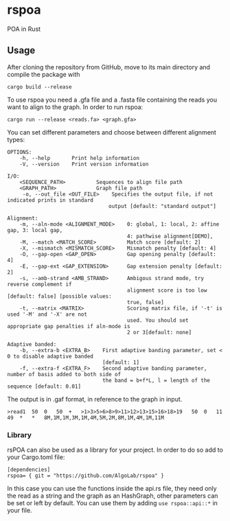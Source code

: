 # rspoa
POA in Rust
## Usage
After cloning the repository from GitHub, move to its main directory and compile the package with
```
cargo build --release
```
To use rspoa you need a .gfa file and a .fasta file containing the reads you want to align to the graph. In order to run rspoa:
```
cargo run --release <reads.fa> <graph.gfa>
```
You can set different parameters and choose between different alignment types:
```
OPTIONS:
    -h, --help       Print help information
    -V, --version    Print version information

I/O:
    <SEQUENCE_PATH>          Sequences to align file path 
    <GRAPH_PATH>             Graph file path 
     -o, --out_file <OUT_FILE>    Specifies the output file, if not indicated prints in standard
                                 output [default: "standard output"]

Alignment:
    -m, --aln-mode <ALIGNMENT_MODE>    0: global, 1: local, 2: affine gap, 3: local gap, 
                                       4: pathwise alignment[DEMO], 
    -M, --match <MATCH_SCORE>          Match score [default: 2]
    -X, --mismatch <MISMATCH_SCORE>    Mismatch penalty [default: 4]
    -O, --gap-open <GAP_OPEN>          Gap opening penalty [default: 4]
    -E, --gap-ext <GAP_EXTENSION>      Gap extension penalty [default: 2]
    -s, --amb-strand <AMB_STRAND>      Ambigous strand mode, try reverse complement if
                                       alignment score is too low [default: false] [possible values:
                                       true, false]
    -t, --matrix <MATRIX>              Scoring matrix file, if '-t' is used '-M' and '-X' are not
                                       used. You should set appropriate gap penalties if aln-mode is 
                                       2 or 3[default: none]

Adaptive banded:
    -b, --extra-b <EXTRA_B>    First adaptive banding parameter, set < 0 to disable adaptive banded
                               [default: 1]
    -f, --extra-f <EXTRA_F>    Second adaptive banding parameter, number of basis added to both side of
                               the band = b+f*L, l = length of the sequence [default: 0.01]
```

The output is in .gaf format, in reference to the graph in input.

```
>read1	50	0	50	+	>1>3>5>6>8>9>11>12>13>15>16>18>19	50	0	11	49	*	*	8M,1M,1M,3M,1M,4M,5M,2M,8M,1M,4M,1M,11M
```
### Library
rsPOA can also be used as a library for your project. 
In order to do so add to your Cargo.toml file:
```
[dependencies]
rspoa= { git = "https://github.com/AlgoLab/rspoa" }
```
In this case you can use the functions inside the api.rs file, they need only the read as a string and the graph as an HashGraph, other parameters can be set or left by default.
You can use them by adding ```use rspoa::api::*``` in your file.
